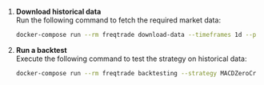 1. **Download historical data**  
   Run the following command to fetch the required market data:
   ```sh
   docker-compose run --rm freqtrade download-data --timeframes 1d --prepend --timerange 20100301-20250223 
   ```

2. **Run a backtest**  
   Execute the following command to test the strategy on historical data:
   ```sh
   docker-compose run --rm freqtrade backtesting --strategy MACDZeroCrossStrategy --dry-run-wallet 100 --fee 0.001 --config user_data/config.json
   

